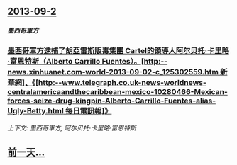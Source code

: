 ## [2013-09-2](/news/2013/09/2/index.md)

##### 墨西哥軍方
### [ 墨西哥軍方逮捕了胡亞雷斯販毒集團 Cartel的領導人阿尔贝托·卡里略·富恩特斯（Alberto Carrillo Fuentes）。[http:--news.xinhuanet.com-world-2013-09-02-c_125302559.htm 新華網]、《[http:--www.telegraph.co.uk-news-worldnews-centralamericaandthecaribbean-mexico-10280466-Mexican-forces-seize-drug-kingpin-Alberto-Carrillo-Fuentes-alias-Ugly-Betty.html 每日電訊報]》](/news/2013/09/2/墨西哥軍方逮捕了胡亞雷斯販毒集團-Cartel的領導人阿尔贝托-卡里略-富恩特斯-Alberto-Carrillo-F.md)
_上下文: 墨西哥軍方, 阿尔贝托·卡里略·富恩特斯_

## [前一天...](/news/2013/09/1/index.md)

